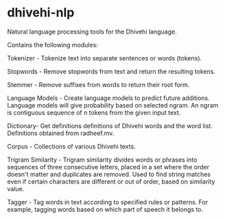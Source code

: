 # dhivehi-nlp

Natural language processing tools for the Dhivehi language.

Contains the following modules:

Tokenizer - Tokenize text into separate sentences or words (tokens).

Stopwords - Remove stopwords from text and return the resulting tokens.

Stemmer - Remove suffixes from words to return their root form.

Language Models - Create language models to predict future additions. Language models will give
probability based on selected ngram. An ngram is contiguous sequence of n tokens
from the given input text.

Dictionary- Get definitions definitions of Dhivehi words and the word list. Definitions
obtained from radheef.mv. 

Corpus - Collections of various Dhivehi texts.

Trigram Similarity - Trigram similarity divides words or phrases into sequences of three
consecutive letters, placed in a set where the order doesn't matter and
duplicates are removed. Used to find string matches even if certain characters
are different or out of order, based on similarity value.

Tagger - Tag words in text according to specified rules or patterns. For example,
tagging words based on which part of speech it belongs to.
